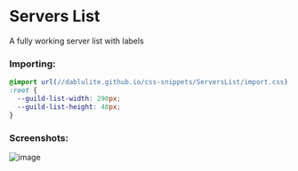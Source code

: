 # Servers List
A fully working server list with labels

### Importing:
```css
@import url(//dablulite.github.io/css-snippets/ServersList/import.css);
:root {
  --guild-list-width: 290px;
  --guild-list-height: 48px;
}
```

### Screenshots:
![image](https://github.com/DaBluLite/css-snippets/assets/73998678/c61e6921-c20b-40cf-a5aa-fb42833f30e4)
